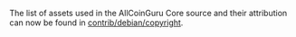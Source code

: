 The list of assets used in the AllCoinGuru Core source and their attribution can now be found in [contrib/debian/copyright](../contrib/debian/copyright).
